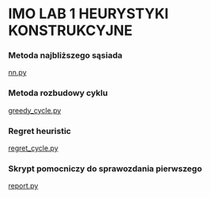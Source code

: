 # IMO LAB 1 HEURYSTYKI KONSTRUKCYJNE

### Metoda najbliższego sąsiada
[nn.py](./nn.py)

### Metoda rozbudowy cyklu
[greedy_cycle.py](./greedy_cycle.py)

### Regret heuristic
[regret_cycle.py](./regret_cycle.py)

### Skrypt pomocniczy do sprawozdania pierwszego
[report.py](./report.py)
